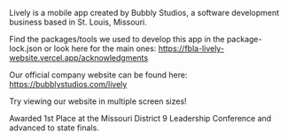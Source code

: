 Lively is a mobile app created by Bubbly Studios, a software development business based in St. Louis, Missouri.

Find the packages/tools we used to develop this app in the package-lock.json or look here for the main ones: https://fbla-lively-website.vercel.app/acknowledgments

Our official company website can be found here: https://bubblystudios.com/lively

Try viewing our website in multiple screen sizes!

Awarded 1st Place at the Missouri District 9 Leadership Conference and advanced to state finals.

